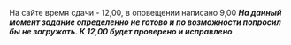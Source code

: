 На сайте время сдачи - 12,00, в оповещении написано 9,00
***На данный момент задание определенно не готово и по возможности попросил бы не загружать. К 12,00 будет проверено и исправлено***

